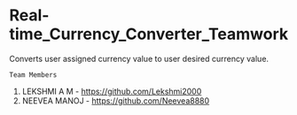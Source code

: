 # Real-time_Currency_Converter_Teamwork

Converts user assigned currency value to user desired currency value.

    Team Members
1. LEKSHMI A M  - https://github.com/Lekshmi2000  
2. NEEVEA MANOJ - https://github.com/Neevea8880 
